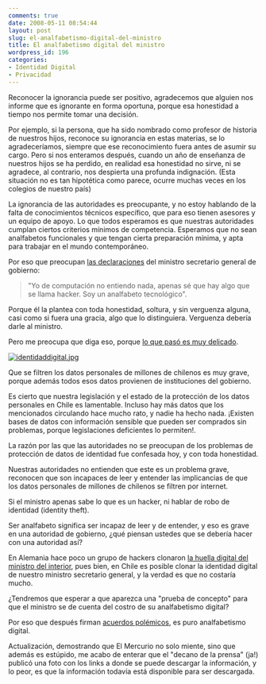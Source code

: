 ```yaml
---
comments: true
date: 2008-05-11 08:54:44
layout: post
slug: el-analfabetismo-digital-del-ministro
title: El analfabetismo digital del ministro
wordpress_id: 196
categories:
- Identidad Digital
- Privacidad
---
```


Reconocer la ignorancia puede ser positivo, agradecemos que alguien nos informe que es ignorante en forma oportuna, porque esa honestidad a tiempo nos permite tomar una decisión.

Por ejemplo, si la persona, que ha sido nombrado como profesor de historia de nuestros hijos, reconoce su ignorancia en estas materias, se lo agradeceríamos, siempre que ese reconocimiento fuera antes de asumir su cargo. Pero si nos enteramos después, cuando un año de enseñanza de nuestros hijos se ha perdido, en realidad esa honestidad no sirve, ni se agradece, al contrario, nos despierta una profunda indignación. (Esta situación no es tan hipotética como parece, ocurre muchas veces en los colegios de nuestro país)

La ignorancia de las autoridades es preocupante, y no estoy hablando de la falta de conocimientos técnicos específico, que para eso tienen asesores y un equipo de apoyo. Lo que todos esperamos es que nuestras autoridades cumplan ciertos criterios mínimos de competencia. Esperamos que no sean analfabetos funcionales y que tengan cierta preparación mínima, y apta para trabajar en el mundo contemporáneo.

Por eso que preocupan [las declaraciones](http://www.elfrancotirador.cl/2008/05/11/la-frase-22/) del ministro secretario general de gobierno:

> "Yo de computación no entiendo nada, apenas sé que hay algo que se llama hacker. Soy un analfabeto tecnológico".

Porque él la plantea con toda honestidad, soltura, y sin verguenza alguna, casi como si fuera una gracia, algo que lo distinguiera. Verguenza debería darle al ministro.

Pero me preocupa que diga eso, porque [lo que pasó es muy delicado](http://www.fayerwayer.com/2008/05/alerta-se-filtran-datos-personales-de-6-millones-de-chilenos-via-internet/).

[![identidaddigital.jpg](http://www.lnds.net/images/identidaddigital.jpg)](http://www.lnds.net/images/identidaddigital.jpg)

Que se filtren los datos personales de millones de chilenos es muy grave, porque además todos esos datos provienen de instituciones del gobierno.

Es cierto que nuestra legislación y el estado de la protección de los datos personales en Chile es lamentable. Incluso hay más datos que los mencionados circulando hace mucho rato, y nadie ha hecho nada. ¡Existen bases de datos con información sensible que pueden ser comprados sin problemas, porque legislaciones deficientes lo permiten!.

La razón por las que las autoridades no se preocupan de los problemas de protección de datos de identidad fue confesada hoy, y con toda honestidad.

Nuestras autoridades no entienden que este es un problema grave, reconocen que son incapaces de leer y entender las implicancias de que los datos personales de millones de chilenos se filtren por internet.

Si el ministro apenas sabe lo que es un hacker, ni hablar de robo de identidad (identity theft).

Ser analfabeto significa ser incapaz de leer y de entender, y eso es grave en una autoridad de gobierno, ¿qué piensan ustedes que se debería hacer con una autoridad así?

En Alemania hace poco un grupo de hackers clonaron [la huella digital del ministro del interior](http://www.lnds.net/2008/04/la_huella_del_ministro.html), pues bien, en Chile es posible clonar la identidad digital de nuestro ministro secretario general, y la verdad es que no costaría mucho.

¿Tendremos que esperar a que aparezca una "prueba de concepto" para que el ministro se de cuenta del costro de su analfabetismo digital?

Por eso que después firman [acuerdos polémicos](http://eldiabloenlosdetalles.net/acuerdo-marco-de-colaboracion-microsoft-gobierno-de-chile/), es puro analfabetismo digital.

Actualización, demostrando que El Mercurio no solo miente, sino que
además es estúpido, me acabo de enterar que el "decano de la prensa" (ja!) publicó una foto con los links a donde se puede descargar la información, y lo peor, es que la información todavía está disponible para ser descargada.




  




